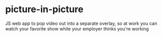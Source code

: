 # picture-in-picture

JS web app to pop video out into a separate overlay, so at work you can watch your favorite show while your employer thinks you're working

